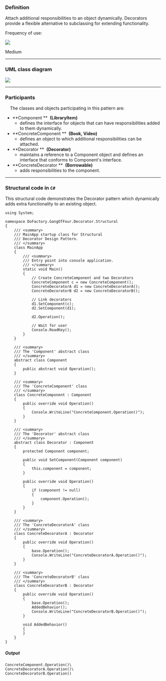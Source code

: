 ### Definition

Attach additional responsibilities to an object dynamically. Decorators provide a flexible alternative to subclassing for extending functionality.

Frequency of use:

![](https://www.dofactory.com/images/use_medium.gif)

Medium

* * * * *

### UML class diagram

![](https://www.dofactory.com/images/diagrams/net/decorator.gif)

* * * * *

### Participants

    The classes and objects participating in this pattern are:

-   **Component **  **(LibraryItem)**
    -   defines the interface for objects that can have responsibilities added to them dynamically.
-   **ConcreteComponent **  **(Book, Video)**
    -   defines an object to which additional responsibilities can be attached.
-   **Decorator **  **(Decorator)**
    -   maintains a reference to a Component object and defines an interface that conforms to Component's interface.
-   **ConcreteDecorator **  **(Borrowable)**
    -   adds responsibilities to the component.

* * * * *

### Structural code in `C#`

This structural code demonstrates the Decorator pattern which dynamically adds extra functionality to an existing object.

    using System;
    
    namespace DoFactory.GangOfFour.Decorator.Structural
    {
        /// <summary>
        /// MainApp startup class for Structural 
        /// Decorator Design Pattern.
        /// </summary>
        class MainApp
        {
            /// <summary>
            /// Entry point into console application.
            /// </summary>
            static void Main()
            {
                // Create ConcreteComponent and two Decorators
                ConcreteComponent c = new ConcreteComponent();
                ConcreteDecoratorA d1 = new ConcreteDecoratorA();
                ConcreteDecoratorB d2 = new ConcreteDecoratorB();
    
                // Link decorators
                d1.SetComponent(c);
                d2.SetComponent(d1);
    
                d2.Operation();
    
                // Wait for user
                Console.ReadKey();
            }
        }
    
        /// <summary>
        /// The 'Component' abstract class
        /// </summary>
        abstract class Component
        {
            public abstract void Operation();
        }
    
        /// <summary>
        /// The 'ConcreteComponent' class
        /// </summary>
        class ConcreteComponent : Component
        {
            public override void Operation()
            {
                Console.WriteLine("ConcreteComponent.Operation()");
            }
        }
    
        /// <summary>
        /// The 'Decorator' abstract class
        /// </summary>
        abstract class Decorator : Component
        {
            protected Component component;
    
            public void SetComponent(Component component)
            {
                this.component = component;
            }
    
            public override void Operation()
            {
                if (component != null)
                {
                    component.Operation();
                }
            }
        }
    
        /// <summary>
        /// The 'ConcreteDecoratorA' class
        /// </summary>
        class ConcreteDecoratorA : Decorator
        {
            public override void Operation()
            {
                base.Operation();
                Console.WriteLine("ConcreteDecoratorA.Operation()");
            }
        }
    
        /// <summary>
        /// The 'ConcreteDecoratorB' class
        /// </summary>
        class ConcreteDecoratorB : Decorator
        {
            public override void Operation()
            {
                base.Operation();
                AddedBehavior();
                Console.WriteLine("ConcreteDecoratorB.Operation()");
            }
    
            void AddedBehavior()
            {
            }
        }
    }

##### Output

    ConcreteComponent.Operation()\
    ConcreteDecoratorA.Operation()\
    ConcreteDecoratorB.Operation()